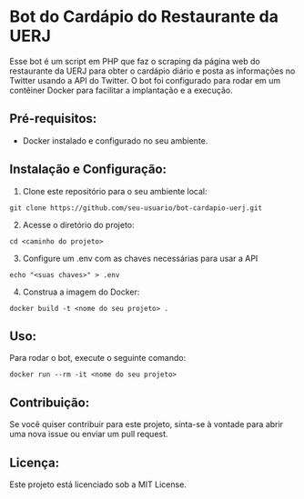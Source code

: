 # Bot do Cardápio do Restaurante da UERJ

Esse bot é um script em PHP que faz o scraping da página web do restaurante da UERJ para obter o cardápio diário e posta as informações no Twitter usando a API do Twitter. O bot foi configurado para rodar em um contêiner Docker para facilitar a implantação e a execução.

## Pré-requisitos:

- Docker instalado e configurado no seu ambiente.

## Instalação e Configuração:

1. Clone este repositório para o seu ambiente local:

```
git clone https://github.com/seu-usuario/bot-cardapio-uerj.git
```
2. Acesse o diretório do projeto:

```
cd <caminho do projeto>
```
3. Configure um .env com as chaves necessárias para usar a API

```
echo "<suas chaves>" > .env
```

4. Construa a imagem do Docker:

```
docker build -t <nome do seu projeto> . 
```

## Uso:

Para rodar o bot, execute o seguinte comando:

```
docker run --rm -it <nome do seu projeto>
```

## Contribuição:

Se você quiser contribuir para este projeto, sinta-se à vontade para abrir uma nova issue ou enviar um pull request.

## Licença:

Este projeto está licenciado sob a MIT License.